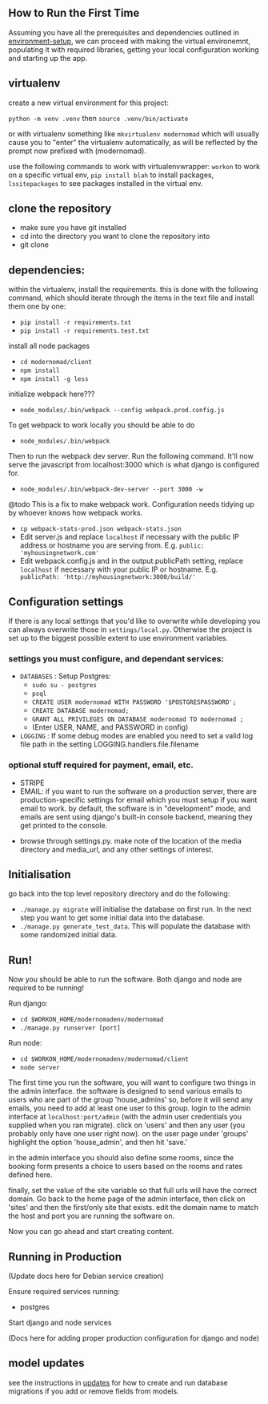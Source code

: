 ## How to Run the First Time

Assuming you have all the prerequisites and dependencies outlined in [environment-setup](environment-setup.md), we can proceed with making the virtual environemnt, populating it with required libraries, getting your local configuration working and starting up the app.

## virtualenv
create a new virtual environment for this project:

`python -m venv .venv` then `source .venv/bin/activate`

or with virtualenv something like `mkvirtualenv modernomad` which will usually cause you to "enter" the virtualenv automatically, as will be reflected by the prompt now prefixed with (modernomad). 

use the following commands to work with virtualenvwrapper: `workon` to work on a specific virtual env, `pip install blah` to install packages, `lssitepackages` to see packages installed in the virtual env.

## clone the repository

- make sure you have git installed
- cd into the directory you want to clone the repository into
- git clone

## dependencies:
within the virtualenv, install the requirements. this is done with the following command, which should iterate through the items in the text file and install them one by one:
- `pip install -r requirements.txt`
- `pip install -r requirements.test.txt`

install all node packages
- `cd modernomad/client`
- `npm install`
- `npm install -g less`

initialize webpack here???
- `node_modules/.bin/webpack --config webpack.prod.config.js`

To get webpack to work locally you should be able to do
- `node_modules/.bin/webpack`

Then to run the webpack dev server. Run the following command.
It'll now serve the javascript from localhost:3000 which is what django is
configured for.
- `node_modules/.bin/webpack-dev-server --port 3000 -w`

@todo This is a fix to make webpack work. Configuration needs tidying up by whoever knows how webpack works.
- `cp webpack-stats-prod.json webpack-stats.json`
- Edit server.js and replace `localhost` if necessary with the public IP address or hostname you are serving from. E.g. `public: 'myhousingnetwork.com'`
- Edit webpack.config.js and in the output.publicPath setting, replace `localhost` if necessary with your public IP or hostname. E.g. ` publicPath: 'http://myhousingnetwork:3000/build/'`


## Configuration settings
If there is any local settings that you'd like to overwrite while developing you can always overwrite those in `settings/local.py`. Otherwise the project is set up to the biggest possible extent to use environment variables.

### settings you must configure, and dependant services:

* `DATABASES`  : Setup Postgres:
  * `sudo su - postgres`
  * `psql`
  * `CREATE USER modernomad WITH PASSWORD '$POSTGRESPASSWORD';`
  * `CREATE DATABASE modernomad;`
  * `GRANT ALL PRIVILEGES ON DATABASE modernomad TO modernomad ;`
  * (Enter USER, NAME, and PASSWORD in config)
* `LOGGING` : If some debug modes are enabled you need to set a valid log file path in the setting LOGGING.handlers.file.filename

### optional stuff required for payment, email, etc.

* STRIPE
* EMAIL: if you want to run the software on a production server, there are production-specific settings for email which you must setup if you want email to work. by default, the software is in "development" mode, and emails are sent using django's built-in console backend, meaning they get printed to the console.

- browse through settings.py. make note of the location of the media directory and media_url, and any other settings of interest.

## Initialisation

go back into the top level repository directory and do the following:

- `./manage.py migrate` will initialise the database on first run. In the next step you want to get some initial data into the database.
- `./manage.py generate_test_data`. This will populate the database with some randomized initial data.

## Run!

Now you should be able to run the software. Both django and node are required to be running!

Run django:

- `cd $WORKON_HOME/modernomadenv/modernomad`
- `./manage.py runserver [port]`

Run node:

- `cd $WORKON_HOME/modernomadenv/modernomad/client`
- `node server`


The first time you run the software, you will want to configure two things in the admin interface. the software is designed to send various emails to users who are part of the group 'house_admins' so, before it will send any emails, you need to add at least one user to this group. login to the admin interface at `localhost:port/admin` (with the admin user credentials you supplied when you ran migrate). click on 'users' and then any user (you probably only have one user right now). on the user page under 'groups' highlight the option 'house_admin', and then hit 'save.'

in the admin interface you should also define some rooms, since the booking form presents a choice to users based on the rooms and rates defined here.

finally, set the value of the site variable so that full urls will have the correct domain. Go back to the home page of the admin interface, then click on 'sites' and then the first/only site that exists. edit the domain name to match the host and port you are running the software on.

Now you can go ahead and start creating content.

## Running in Production

(Update docs here for Debian service creation)

Ensure required services running:

- postgres

Start django and node services

(Docs here for adding proper production configuration for django and node)

## model updates
see the instructions in [updates](updates.md) for how to create and run database migrations if you add or remove fields from models.




